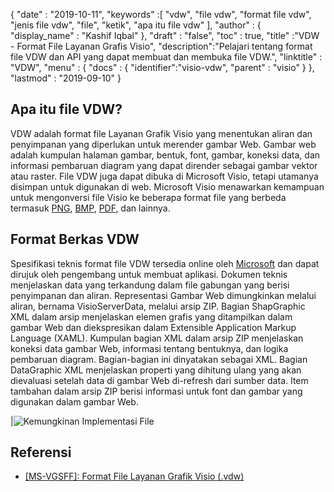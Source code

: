 {
  "date" : "2019-10-11",
  "keywords" :[ "vdw", "file vdw", "format file vdw", "jenis file vdw", "file", "ketik", "apa itu file vdw" ],
  "author" : {
    "display_name" : "Kashif Iqbal"
},
  "draft" : "false",
  "toc" : true,
  "title" :"VDW - Format File Layanan Grafis Visio",
  "description":"Pelajari tentang format file VDW dan API yang dapat membuat dan membuka file VDW.",
  "linktitle" : "VDW",
  "menu" : {
    "docs" : {
      "identifier":"visio-vdw",
      "parent" : "visio"
}
},
  "lastmod" : "2019-09-10"
}
## Apa itu file VDW?

VDW adalah format file Layanan Grafik Visio yang menentukan aliran dan penyimpanan yang diperlukan untuk merender gambar Web. Gambar web adalah kumpulan halaman gambar, bentuk, font, gambar, koneksi data, dan informasi pembaruan diagram yang dapat dirender sebagai gambar vektor atau raster. File VDW juga dapat dibuka di Microsoft Visio, tetapi utamanya disimpan untuk digunakan di web. Microsoft Visio menawarkan kemampuan untuk mengonversi file Visio ke beberapa format file yang berbeda termasuk [PNG](/id/Image/PNG/), [BMP](/id/image/bmp/), [PDF](/id/pdf/), dan lainnya.

## Format Berkas **VDW**

Spesifikasi teknis format file VDW tersedia online oleh [Microsoft](https://msdn.microsoft.com/en-us/library/dd924076(v#office.12).aspx) dan dapat dirujuk oleh pengembang untuk membuat aplikasi. Dokumen teknis menjelaskan data yang terkandung dalam file gabungan yang berisi penyimpanan dan aliran. Representasi Gambar Web dimungkinkan melalui aliran, bernama VisioServerData, melalui arsip ZIP. Bagian ShapGraphic XML dalam arsip menjelaskan elemen grafis yang ditampilkan dalam gambar Web dan diekspresikan dalam Extensible Application Markup Language (XAML). Kumpulan bagian XML dalam arsip ZIP menjelaskan koneksi data gambar Web, informasi tentang bentuknya, dan logika pembaruan diagram. Bagian-bagian ini dinyatakan sebagai XML. Bagian DataGraphic XML menjelaskan properti yang dihitung ulang yang akan dievaluasi setelah data di gambar Web di-refresh dari sumber data. Item tambahan dalam arsip ZIP berisi informasi untuk font dan gambar yang digunakan dalam gambar Web.

|![Kemungkinan Implementasi File](/id/web/vdw.png "Kemungkinan Implementasi File")

## Referensi

* [[MS-VGSFF]: Format File Layanan Grafik Visio (.vdw)](https://msdn.microsoft.com/en-us/library/dd924076(v#office.12).aspx)

